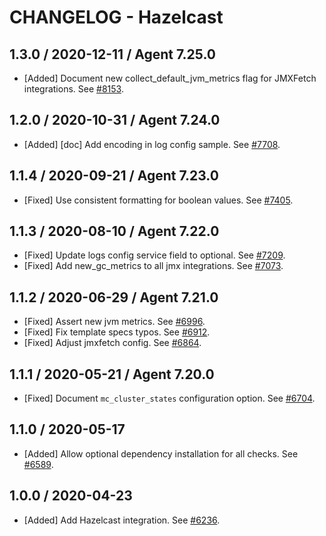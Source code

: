 # CHANGELOG - Hazelcast

## 1.3.0 / 2020-12-11 / Agent 7.25.0

* [Added] Document new collect_default_jvm_metrics flag for JMXFetch integrations. See [#8153](https://github.com/DataDog/integrations-core/pull/8153).

## 1.2.0 / 2020-10-31 / Agent 7.24.0

* [Added] [doc] Add encoding in log config sample. See [#7708](https://github.com/DataDog/integrations-core/pull/7708).

## 1.1.4 / 2020-09-21 / Agent 7.23.0

* [Fixed] Use consistent formatting for boolean values. See [#7405](https://github.com/DataDog/integrations-core/pull/7405).

## 1.1.3 / 2020-08-10 / Agent 7.22.0

* [Fixed] Update logs config service field to optional. See [#7209](https://github.com/DataDog/integrations-core/pull/7209).
* [Fixed] Add new_gc_metrics to all jmx integrations. See [#7073](https://github.com/DataDog/integrations-core/pull/7073).

## 1.1.2 / 2020-06-29 / Agent 7.21.0

* [Fixed] Assert new jvm metrics. See [#6996](https://github.com/DataDog/integrations-core/pull/6996).
* [Fixed] Fix template specs typos. See [#6912](https://github.com/DataDog/integrations-core/pull/6912).
* [Fixed] Adjust jmxfetch config. See [#6864](https://github.com/DataDog/integrations-core/pull/6864).

## 1.1.1 / 2020-05-21 / Agent 7.20.0

* [Fixed] Document `mc_cluster_states` configuration option. See [#6704](https://github.com/DataDog/integrations-core/pull/6704).

## 1.1.0 / 2020-05-17

* [Added] Allow optional dependency installation for all checks. See [#6589](https://github.com/DataDog/integrations-core/pull/6589).

## 1.0.0 / 2020-04-23

* [Added] Add Hazelcast integration. See [#6236](https://github.com/DataDog/integrations-core/pull/6236).

